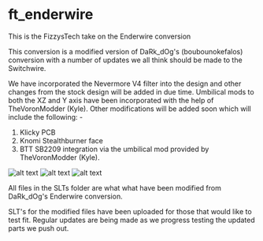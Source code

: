# ft_enderwire
This is the FizzysTech take on the Enderwire conversion

This conversion is a modified version of DaRk_dOg's (boubounokefalos) conversion with a number of updates we all think should be made to the Switchwire.

We have incorporated the Nevermore V4 filter into the design and other changes from the stock design will be added in due time.
Umbilical mods to both the XZ and Y axis have been incorporated with the help of TheVoronModder (Kyle).
Other modifications will be added soon which will include the following: -

1. Klicky PCB
2. Knomi Stealthburner face
3. BTT SB2209 integration via the umbilical mod provided by TheVoronModder (Kyle).

![alt text](https://github.com/fizzystech/ft_enderwire/blob/main/images/Promo%20Pic%2013.png)
![alt text](https://github.com/fizzystech/ft_enderwire/blob/main/images/Promo%20Pic%2014.png)
![alt text](https://github.com/fizzystech/ft_enderwire/blob/main/images/Promo%20Pic%2010.png)

All files in the SLTs folder are what what have been modified from DaRk_dOg's Enderwire conversion.

SLT's for the modified files have been uploaded for those that would like to test fit. Regular updates are being made as we progress testing the updated parts we push out.
